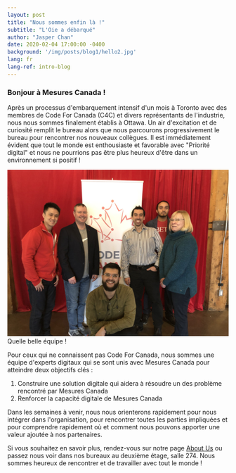 ```yaml
---
layout: post
title: "Nous sommes enfin là !"
subtitle: "L'Oie a débarqué"
author: "Jasper Chan"
date: 2020-02-04 17:00:00 -0400
background: '/img/posts/blog1/hello2.jpg'
lang: fr
lang-ref: intro-blog
---
```


<h3>Bonjour à Mesures Canada !</h3>

<p>Après un processus d'embarquement intensif d'un mois à Toronto avec des membres de Code For Canada (C4C) et divers représentants de l'industrie, nous nous sommes finalement établis à Ottawa. Un air d'excitation et de curiosité remplit le bureau alors que nous parcourons progressivement le bureau pour rencontrer nos nouveaux collègues. Il est immédiatement évident que tout le monde est enthousiaste et favorable avec "Priorité digital" et nous ne pourrions pas être plus heureux d'être dans un environnement si positif !</p> 

<img class="img-fluid" src="/img/posts/blog1/IMG_4878.jpg" alt="team picture">
<span class="caption text-muted">Quelle belle équipe !</span>

<p>Pour ceux qui ne connaissent pas Code For Canada, nous sommes une équipe d'experts digitaux qui se sont unis avec Mesures Canada pour atteindre deux objectifs clés :</p>

<p></p>

<ol class="pg-list">
  <li>Construire une solution digitale qui aidera à résoudre un des problème rencontré par Mesures Canada</li>
  <li>Renforcer la capacité digitale de Mesures Canada</li>
</ol>
<p></p>

<p>Dans les semaines à venir, nous nous orienterons rapidement pour nous intégrer dans l'organisation, pour rencontrer toutes les parties impliquées et pour comprendre rapidement où et comment nous pouvons apporter une valeur ajoutée à nos partenaires.</p>

<p>Si vous souhaitez en savoir plus, rendez-vous sur notre page <a href="https://pixel-gram.github.io/pixel-gram.github.io/about">About Us</a> ou passez nous voir dans nos bureaux au deuxième étage, salle 274. Nous sommes heureux de rencontrer et de travailler avec tout le monde !</p>
